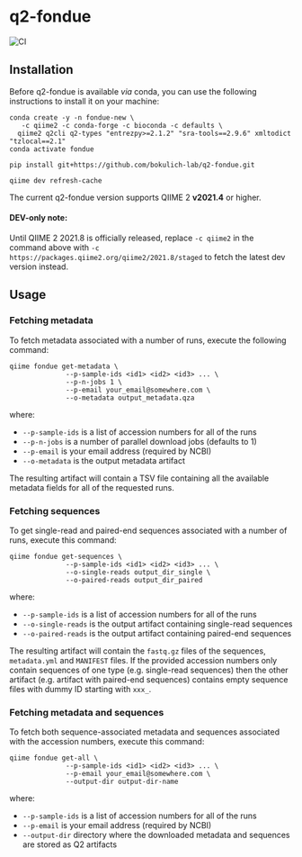 # q2-fondue 
![CI](https://github.com/bokulich-lab/q2-fondue/actions/workflows/ci.yml/badge.svg)

## Installation

Before q2-fondue is available *via* conda, you can use the following instructions to install it on your machine:

```shell
conda create -y -n fondue-new \
   -c qiime2 -c conda-forge -c bioconda -c defaults \
  qiime2 q2cli q2-types "entrezpy>=2.1.2" "sra-tools==2.9.6" xmltodict "tzlocal==2.1"
conda activate fondue

pip install git+https://github.com/bokulich-lab/q2-fondue.git

qiime dev refresh-cache
```

The current q2-fondue version supports QIIME 2 **v2021.4** or higher.

#### DEV-only note:
Until QIIME 2 2021.8 is officially released, replace `-c qiime2` in the command above with
`-c https://packages.qiime2.org/qiime2/2021.8/staged` to fetch the latest dev version instead.

## Usage
### Fetching metadata

To fetch metadata associated with a number of runs, execute the following command:

```shell
qiime fondue get-metadata \
              --p-sample-ids <id1> <id2> <id3> ... \
              --p-n-jobs 1 \
              --p-email your_email@somewhere.com \
              --o-metadata output_metadata.qza
```

where:
- `--p-sample-ids` is a list of accession numbers for all of the runs
- `--p-n-jobs` is a number of parallel download jobs (defaults to 1)
- `--p-email` is your email address (required by NCBI)
- `--o-metadata` is the output metadata artifact

The resulting artifact will contain a TSV file containing all the available metadata fields
for all of the requested runs.

### Fetching sequences
To get single-read and paired-end sequences associated with a number of runs, execute this command:
```shell
qiime fondue get-sequences \
              --p-sample-ids <id1> <id2> <id3> ... \
              --o-single-reads output_dir_single \
              --o-paired-reads output_dir_paired
```

where:
- `--p-sample-ids` is a list of accession numbers for all of the runs
- `--o-single-reads` is the output artifact containing single-read sequences
- `--o-paired-reads` is the output artifact containing paired-end sequences

The resulting artifact will contain the `fastq.gz` files of the sequences, `metadata.yml` and `MANIFEST` files. If the provided accession numbers only contain sequences of one type (e.g. single-read sequences) then the other artifact (e.g. artifact with paired-end sequences) contains empty sequence files with dummy ID starting with `xxx_`.

### Fetching metadata and sequences
To fetch both sequence-associated metadata and sequences associated with the accession numbers, execute this command:

```shell
qiime fondue get-all \
              --p-sample-ids <id1> <id2> <id3> ... \ 
              --p-email your_email@somewhere.com \
              --output-dir output-dir-name
```
where:
- `--p-sample-ids` is a list of accession numbers for all of the runs
- `--p-email` is your email address (required by NCBI)
- `--output-dir` directory where the downloaded metadata and sequences are stored as Q2 artifacts
